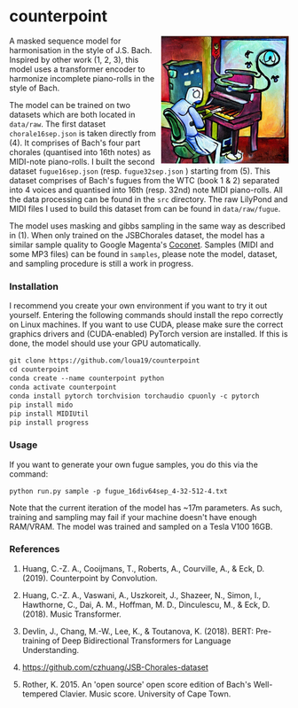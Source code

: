 
# counterpoint

<img align="right" style="margin-left: 5px;" src="piano.jpg" width="230" height="230">

A masked sequence model for harmonisation in the style of J.S. Bach. Inspired by other work (1, 2, 3), this model uses a transformer encoder to harmonize incomplete piano-rolls in the style of Bach.

The model can be trained on two datasets which are both located in ```data/raw```. The first dataset ```chorale16sep.json``` is taken directly from (4). It comprises of Bach's four part chorales (quantised into 16th notes) as MIDI-note piano-rolls. I built the second dataset ```fugue16sep.json``` (resp. ```fugue32sep.json``` ) starting from (5). This dataset comprises of Bach's fugues from the WTC (book 1 & 2) separated into 4 voices and quantised into 16th (resp. 32nd) note MIDI piano-rolls. All the data processing can be found in the ```src``` directory. The raw LilyPond and MIDI files I used to build this dataset from can be found in ```data/raw/fugue```.

The model uses masking and gibbs sampling in the same way as described in (1). When only trained on the JSBChorales dataset, the model has a similar sample quality to Google Magenta's [Coconet](https://magenta.tensorflow.org/coconet). Samples (MIDI and some MP3 files) can be found in ```samples```, please note the model, dataset, and sampling procedure is still a work in progress.

### Installation

I recommend you create your own environment if you want to try it out yourself. Entering the following commands should install the repo correctly on Linux machines. If you want to use CUDA, please make sure the correct graphics drivers and (CUDA-enabled) PyTorch version are installed. If this is done, the model should use your GPU automatically.

```
git clone https://github.com/loua19/counterpoint
cd counterpoint
conda create --name counterpoint python
conda activate counterpoint
conda install pytorch torchvision torchaudio cpuonly -c pytorch
pip install mido
pip install MIDIUtil
pip install progress
```

### Usage

If you want to generate your own fugue samples, you do this via the command: 

```
python run.py sample -p fugue_16div64sep_4-32-512-4.txt
```

Note that the current iteration of the model has ~17m parameters. As such, training and sampling may fail if your machine doesn't have enough RAM/VRAM. The model was trained and sampled on a Tesla V100 16GB.

### References

1. Huang, C.-Z. A., Cooijmans, T., Roberts, A., Courville, A., & Eck, D. (2019). Counterpoint by Convolution.

2. Huang, C.-Z. A., Vaswani, A., Uszkoreit, J., Shazeer, N., Simon, I., Hawthorne, C., Dai, A. M., Hoffman, M. D., Dinculescu, M., & Eck, D. (2018). Music Transformer.

3. Devlin, J., Chang, M.-W., Lee, K., & Toutanova, K. (2018). BERT: Pre-training of Deep Bidirectional Transformers for Language Understanding.

4. https://github.com/czhuang/JSB-Chorales-dataset

5. Rother, K. 2015. An 'open source' open score edition of Bach's Well-tempered Clavier. Music score. University of Cape Town.
